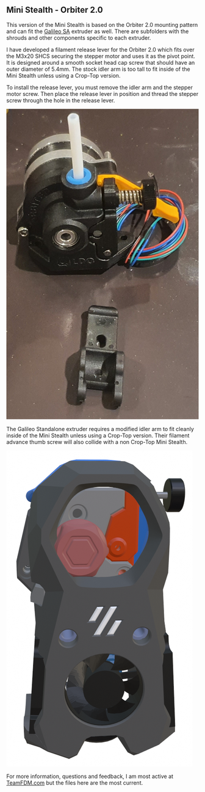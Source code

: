 ## Mini Stealth - Orbiter 2.0

This version of the Mini Stealth is based on the Orbiter 2.0 mounting pattern and can fit the [Galileo SA](https://github.com/JaredC01/Galileo2/tree/main/galileo2_standalone) extruder as well. There are subfolders with the shrouds and other components specific to each extruder.

I have developed a filament release lever for the Orbiter 2.0 which fits over the M3x20 SHCS securing the stepper motor and uses it as the pivot point. It is designed around a smooth socket head cap screw that should have an outer diameter of 5.4mm. The stock idler arm is too tall to fit inside of the Mini Stealth unless using a Crop-Top version. 

To install the release lever, you must remove the idler arm and the stepper motor screw. Then place the release lever in position and thread the stepper screw through the hole in the release lever.

![Filament Release Lever](Orbiter_2.0/Orbiter2.0_Filament_release_lever.jpg)

The Galileo Standalone extruder requires a modified idler arm to fit cleanly inside of the Mini Stealth unless using a Crop-Top version. Their filament advance thumb screw will also collide with a non Crop-Top Mini Stealth.

![Mini Stealth Galileo SA](Galileo_SA/Mini_Stealth_Galileo_SA.png)

For more information, questions and feedback, I am most active at [TeamFDM.com](https://www.teamfdm.com/files/file/612-mini-stealth-orbiter-20/?tab=comments) but the files here are the most current.
